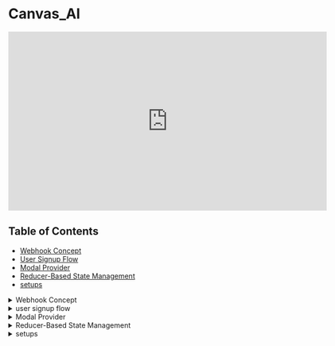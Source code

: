 # Canvas_AI
<iframe width="640" height="360" frameborder="0" src="https://mega.nz/embed/s4hHBbib#ntdaU5cRXc16omK55SN9i4LW1Uv1WXcDnhlX2Kskix0" allowfullscreen ></iframe>

## Table of Contents

- [Webhook Concept](#webhook-concept)
- [User Signup Flow](#user-signup)
- [Modal Provider](#modal-provider)
- [Reducer-Based State Management](#reducer-based-state-management)
- [setups](#setups)

<details>
  <summary>Webhook Concept</summary>

### Core Concept: Webhooks

Webhooks are a mechanism for one system (the source) to notify another system (the receiver) about events in real-time. Instead of the receiver constantly asking the source if anything new has happened, the source sends updates to the receiver as they occur.

In this project:

1. **Event Source:** Clerk (handles user authentication).
2. **Event:** A user is created or updated in Clerk's system.
3. **Receiver:** Our Next.js application's API route (`/api/clerk-webhook`).
4. **Payload:** Clerk sends user details (ID, email, name, etc.) in the request body.
5. **Action:** Our Next.js application receives the data, verifies it (ideally), and updates our Prisma database.

### Development Setup: ngrok

Since the Next.js application runs locally during development (`localhost`), it's not directly accessible from the public internet where Clerk operates. `ngrok` creates a secure tunnel, providing a public URL that forwards traffic to your local server.

</details>

<details>
  <summary>user signup flow</summary>

### User Sign-Up Flow

User Sign-Up Process
![image](https://github.com/user-attachments/assets/bb85f679-59c0-4dd0-906d-4b09e5d171ce)

Here's the step-by-step process when a new user signs up:

1. **Navigate to Sign-Up Page (`app/(auth)/sign-up/[[...sign-up]]/page.tsx`)**

   - The user accesses the `/sign-up` route in the Next.js application.
   - This page renders Clerk's pre-built UI components (`@clerk/elements/sign-up`) to display the sign-up form (configured primarily for Google OAuth).

2. **User Signs Up via Clerk**

   - The user clicks the "Sign up with Google" button (or follows another configured sign-up method).
   - Clerk securely handles the entire authentication process (e.g., the Google OAuth flow).
   - Upon successful authentication/identity verification, Clerk creates a new user record _within its own system_.

3. **Clerk Sends Webhook Notification**

   - **Trigger:** The `user.created` event (or `user.updated`) is triggered within Clerk.
   - **Configuration:** Clerk checks its webhook settings for this event type and finds the configured endpoint URL (the `ngrok` public URL pointing to `/api/clerk-webhook`).
   - **Request:** Clerk sends an HTTP POST request to the `ngrok` URL. The request body contains a JSON payload with the newly created (or updated) user's details (`id`, `email_addresses`, `first_name`, etc.).

4. **ngrok Forwards Request**

   - `ngrok` receives the POST request from Clerk on its public URL.
   - It securely forwards this request through the tunnel to the local Next.js application running on `localhost`, specifically targeting the `/api/clerk-webhook` path.

5. **Webhook Handler Processes Request (`app/api/clerk-webhook/route.ts`)**
   - The `POST` function defined in this API route handler receives the forwarded request from `ngrok`.
   - **Verification (Important Prerequisite):** _Ideally, the handler should first verify the webhook signature using a secret key provided by Clerk to ensure the request is authentic and hasn't been tampered with_.
   - **Parse Data:** The handler parses the JSON request body (`await req.json()`) to extract the user data payload sent by Clerk.
   - **Extract Details:** Relevant fields like `id` (Clerk's unique user ID), `email_addresses`, `first_name`, and `image_url` are extracted from the payload.
   - **Database Synchronization (Prisma):**
     - The `db.user.upsert` Prisma client method is called.
     - `where: { clerkId: id }`: Prisma checks if a user with this `clerkId` already exists in _your application's database_.
     - `update`: If the user exists, their record (`email`, `name`, `profileImage`) is updated with the data from the webhook payload. This handles profile updates made via Clerk.
     - `create`: If no user with that `clerkId` exists, a new user record is created in your database, mapping the Clerk data to your `User` model fields.
   - **Logging:** The handler includes `console.log` statements to aid debugging by showing incoming request details, processed data, and database operation outcomes.
   - **Respond to Clerk:** The handler sends an HTTP `NextResponse` back to Clerk (relayed via `ngrok`).
     - A `status: 200` (OK) indicates successful processing.
     - A `status: 4xx` (Client Error) or `status: 5xx` (Server Error) signals a problem. Clerk might attempt to resend the webhook later upon receiving an error status.

</details>

<details>
  <summary>Modal Provider</summary>

### Modal Provider Implementation

The Modal Provider is a React context-based solution for managing modals throughout the application. It provides a centralized way to show and hide modals with consistent styling and behavior.

#### Core Components:

1. **Modal Context (`modal-context.tsx`)**
   - Creates a context for modal state management
   - Provides `show` and `hide` functions
   - Renders the modal UI with a backdrop and content container
   - Includes a custom `useModal` hook for easy access

```tsx
// /src/context/modal-context.tsx
"use client";

import React, { createContext, useContext, useState, ReactNode } from "react";

const ModalContext = createContext<{
  show: (content: ReactNode) => void;
  hide: () => void;
} | null>(null);

export const ModalProvider = ({ children }: { children: ReactNode }) => {
  const [modalContent, setModalContent] = useState<ReactNode | null>(null);

  const show = (content: ReactNode) => setModalContent(content);
  const hide = () => setModalContent(null);

  return (
    <ModalContext.Provider value={{ show, hide }}>
      {children}

      {/* Modal UI */}
      {modalContent && (
        <div className="fixed inset-0 bg-black/50 flex items-center justify-center z-50">
          <div className="bg-white p-6 rounded-lg shadow-md max-w-md w-full">
            {modalContent}
            <button onClick={hide} className="mt-4 text-sm text-blue-600">
              Close
            </button>
          </div>
        </div>
      )}
    </ModalContext.Provider>
  );
};

// Custom hook
export const useModal = () => {
  const context = useContext(ModalContext);
  if (!context) throw new Error("useModal must be used inside ModalProvider");
  return context;
};
```

2. **Usage Example (`OpenModalButton.tsx`)**
   - Demonstrates how to use the modal context
   - Shows how to pass content to the modal
   - Includes styling for the trigger button

```tsx
// /src/components/OpenModalButton.tsx
"use client";
import { useModal } from "@/context/modal-context";

export const OpenModalButton = () => {
  const { show } = useModal();

  return (
    <button
      onClick={() =>
        show(
          <div>
            <h2 className="text-lg font-semibold">Quick Modal</h2>
            <p className="text-sm">This is a modal example.</p>
          </div>
        )
      }
      className="px-4 py-2 bg-indigo-600 text-white rounded"
    >
      Open Modal
    </button>
  );
};
```

3. **Integration (`layout.tsx`)**
   - Shows how to wrap the application with the ModalProvider
   - Ensures modal functionality is available throughout the app

```tsx
// /src/app/layout.tsx
import { ModalProvider } from "@/context/modal-context";

export default function RootLayout({
  children,
}: {
  children: React.ReactNode;
}) {
  return (
    <html lang="en">
      <body>
        <ModalProvider>{children}</ModalProvider>
      </body>
    </html>
  );
}
```

#### Key Features:

- Client-side only implementation (`"use client"`)
- Type-safe with TypeScript
- Consistent styling with Tailwind CSS
- Easy to use with the `useModal` hook
- Flexible content rendering

</details>

<details>
  <summary>Reducer-Based State Management</summary>

### Reducer-Based State Management

This implementation demonstrates a robust state management solution using React's useReducer hook, featuring undo/redo functionality.

#### Core Components:

1. **State Management**
   - Uses TypeScript for type safety
   - Implements a counter with history tracking
   - Supports undo/redo operations
   - Maintains a history array and current index

```tsx
"use client";

import React, {
  useReducer,
  createContext,
  useContext,
  Dispatch,
  ReactNode,
} from "react";

// ==============================
// TYPES
// ==============================

// State shape
type State = {
  count: number;
  history: number[];
  currentIndex: number;
};

// Action types
type Action =
  | { type: "INCREMENT" }
  | { type: "DECREMENT" }
  | { type: "UNDO" }
  | { type: "REDO" };

// ==============================
// INITIAL STATE
// ==============================

const initialState: State = {
  count: 0,
  history: [0],
  currentIndex: 0,
};

// ==============================
// REDUCER FUNCTION
// ==============================

const counterReducer = (state: State, action: Action): State => {
  switch (action.type) {
    case "INCREMENT": {
      const newCount = state.count + 1;

      // 🧠 Keep only history up to currentIndex before adding new value
      const newHistory = [
        ...state.history.slice(0, state.currentIndex + 1),
        newCount,
      ];

      return {
        count: newCount,
        history: newHistory,
        currentIndex: newHistory.length - 1, // move pointer to latest
      };
    }

    case "DECREMENT": {
      const newCount = state.count - 1;

      // Same as above: trim redo history and add new value
      const newHistory = [
        ...state.history.slice(0, state.currentIndex + 1),
        newCount,
      ];

      return {
        count: newCount,
        history: newHistory,
        currentIndex: newHistory.length - 1,
      };
    }

    case "UNDO": {
      // 🔙 Can only undo if not already at the beginning
      if (state.currentIndex === 0) return state;

      const prevIndex = state.currentIndex - 1;

      return {
        ...state,
        count: state.history[prevIndex], // set count to previous value
        currentIndex: prevIndex,
      };
    }

    case "REDO": {
      // 🔁 Can only redo if not already at the latest
      if (state.currentIndex >= state.history.length - 1) return state;

      const nextIndex = state.currentIndex + 1;

      return {
        ...state,
        count: state.history[nextIndex], // set count to next value
        currentIndex: nextIndex,
      };
    }

    default:
      return state;
  }
};

// ==============================
// CONTEXT
// ==============================

const CounterContext = createContext<{
  state: State;
  dispatch: Dispatch<Action>;
}>({
  state: initialState,
  dispatch: () => {},
});

// ==============================
// PROVIDER
// ==============================

const CounterProvider = ({ children }: { children: ReactNode }) => {
  const [state, dispatch] = useReducer(counterReducer, initialState);

  return (
    <CounterContext.Provider value={{ state, dispatch }}>
      {children}
    </CounterContext.Provider>
  );
};

// ==============================
// HOOK
// ==============================

const useCounter = () => {
  const context = useContext(CounterContext);
  if (!context)
    throw new Error("useCounter must be used inside CounterProvider");
  return context;
};

// ==============================
// UI COMPONENT
// ==============================

const CounterApp = () => {
  const { state, dispatch } = useCounter();

  return (
    <div className="p-4 space-y-4">
      <h2 className="text-xl font-bold">Counter with Undo / Redo</h2>
      <div className="text-2xl">Current Count: {state.count}</div>

      <div className="space-x-2">
        <button
          onClick={() => dispatch({ type: "INCREMENT" })}
          className="px-3 py-1 bg-green-500 text-white rounded"
        >
          +
        </button>
        <button
          onClick={() => dispatch({ type: "DECREMENT" })}
          className="px-3 py-1 bg-red-500 text-white rounded"
        >
          −
        </button>
        <button
          onClick={() => dispatch({ type: "UNDO" })}
          className="px-3 py-1 bg-gray-600 text-white rounded"
        >
          Undo
        </button>
        <button
          onClick={() => dispatch({ type: "REDO" })}
          className="px-3 py-1 bg-blue-600 text-white rounded"
        >
          Redo
        </button>
      </div>

      <div className="text-sm text-gray-500">
        History: [{state.history.join(", ")}] | Current Index:{" "}
        {state.currentIndex}
      </div>
    </div>
  );
};

// ==============================
// FINAL EXPORT
// ==============================

const CounterWithUndoRedo = () => (
  <CounterProvider>
    <CounterApp />
  </CounterProvider>
);

export default CounterWithUndoRedo;
```

#### Key Features:

- Type-safe implementation
- History tracking for undo/redo
- Clean separation of concerns
- Reusable context pattern
- Responsive UI with Tailwind CSS

</details>

<details>
  <summary>setups</summary>
  
  ## gdrive
  Google Scopes for clerk

https://www.googleapis.com/auth/userinfo.email
https://www.googleapis.com/auth/userinfo.profile
https://www.googleapis.com/auth/drive.activity.readonly
https://www.googleapis.com/auth/drive.metadata
https://www.googleapis.com/auth/drive.readonly

![image](https://github.com/user-attachments/assets/687c88f1-fbb9-4483-8784-173389e3bc92)

also create a webhook in clerk for user created and updated
![image](https://github.com/user-attachments/assets/46234499-7a2c-4733-886a-074a790841d0)
![image](https://github.com/user-attachments/assets/b7a0f844-78d6-4dee-9119-f39baa201bdc)



  --------------------------------
  ## notion
  https://developers.notion.com/docs/create-a-notion-integration
  ![image](https://github.com/user-attachments/assets/f7f0626c-6c54-4f0d-aecc-f5768c179989)
  ![image](https://github.com/user-attachments/assets/61a1e532-4d4f-426c-83c9-5fa22f603f88)

  take api secret , client id , auth url 

  ----------------------------------------
  ## slack
  https://api.slack.com/apps
  create a app from scratch

  then scroll below from app infroramation and u will find App-Level Tokens
  create 2 tokens

![image](https://github.com/user-attachments/assets/9f087cbc-4221-4df0-9c69-ede6cf00a039)
![image](https://github.com/user-attachments/assets/3e35b70d-f342-4813-adf1-bf3b4ce19ab7)
![image](https://github.com/user-attachments/assets/24caa6d3-7d3a-44cd-9fa2-85b64a779e1f)
![image](https://github.com/user-attachments/assets/91575c12-3162-469b-a7f1-c58c3f792022)
![image](https://github.com/user-attachments/assets/2252c758-7d92-47ed-aee4-a90564b597b4)
![image](https://github.com/user-attachments/assets/02b73cd0-c282-4962-847d-bcb23c9568ac)

do not forget to save changes


-----------------------------------------
## discord 
https://discord.com/developers/applications
create a new application and get client id and reset secret
then do this in oauth
![image](https://github.com/user-attachments/assets/fcb1a1f0-88e4-429b-8f69-e71e7f992f05)


![image](https://github.com/user-attachments/assets/47dc4684-e357-4378-87fb-43566fcdb9a1)
copy generated url  


</details>
